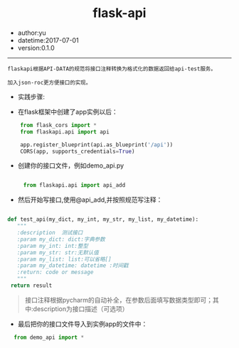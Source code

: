 # <center>flask-api</center>

- author:yu
- datetime:2017-07-01
- version:0.1.0

---
    flaskapi根据API-DATA的规范将接口注释转换为格式化的数据返回给api-test服务。

    加入json-roc更方便接口的实现。

- 实践步骤:

 - 在flask框架中创建了app实例以后：

``` python
    from flask_cors import *
    from flaskapi.api import api

    app.register_blueprint(api.as_blueprint('/api'))
    CORS(app, supports_credentials=True)
```

 - 创建你的接口文件，例如demo_api.py

``` python

     from flaskapi.api import api_add

```

 - 然后开始写接口,使用@api_add,并按照规范写注释：

 ``` python

def test_api(my_dict, my_int, my_str, my_list, my_datetime):
    """
    :description  测试接口
    :param my_dict: dict:字典参数
    :param my_int: int:整型
    :param my_str: str:无默认值
    :param my_list: list:可以省略[]
    :param my_datetime: datetime :时间戳
    :return: code or message
    """
  return result
```

> 接口注释根据pycharm的自动补全，在参数后面填写数据类型即可；其中:description为接口描述（可选项）

- 最后把你的接口文件导入到实例app的文件中：

``` python
  from demo_api import *

```
